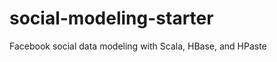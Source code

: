 social-modeling-starter
=======================

Facebook social data modeling with Scala, HBase, and HPaste